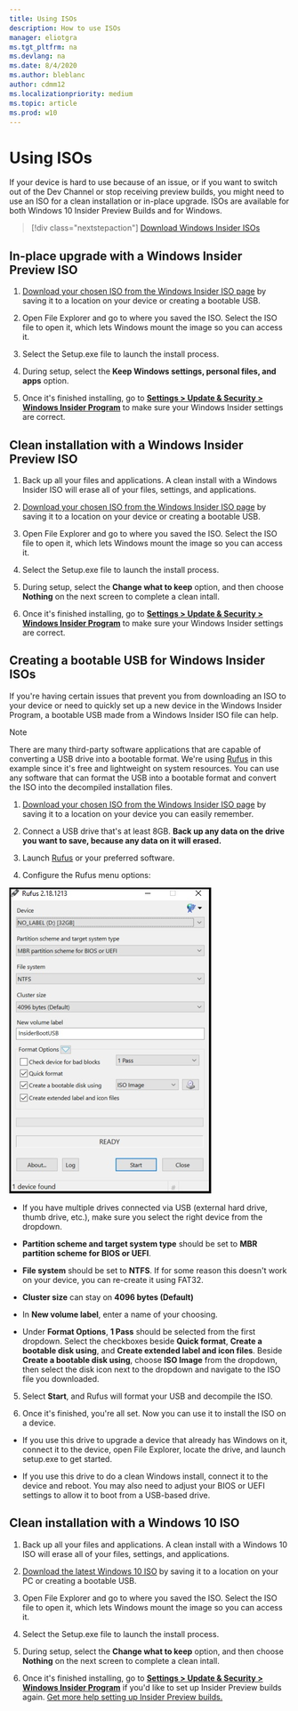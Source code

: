 ```yaml
---
title: Using ISOs
description: How to use ISOs
manager: eliotgra
ms.tgt_pltfrm: na
ms.devlang: na
ms.date: 8/4/2020
ms.author: bleblanc
author: cdmm12
ms.localizationpriority: medium
ms.topic: article
ms.prod: w10
---
```


# Using ISOs

If your device is hard to use because of an issue, or if you want to switch out of the Dev Channel or stop receiving preview builds, you might need to use an ISO for a clean installation or in-place upgrade. ISOs are available for both Windows 10 Insider Preview Builds and for Windows.

> [!div class="nextstepaction"]
> [Download Windows Insider ISOs](https://aka.ms/WIPISO)

## In-place upgrade with a Windows Insider Preview ISO 

1. [Download your chosen ISO from the Windows Insider ISO page](https://aka.ms/WIPISO) by saving it to a location on your device or creating a bootable USB.

2. Open File Explorer and go to where you saved the ISO. Select the ISO file to open it, which lets Windows mount the image so you can access it.

3. Select the Setup.exe file to launch the install process.

4. During setup, select the **Keep Windows settings, personal files, and apps** option.

5. Once it's finished installing, go to **[Settings > Update & Security > Windows Insider Program](https://aka.ms/WIPSettings)** to make sure your Windows Insider settings are correct.

## Clean installation with a Windows Insider Preview ISO 

1. Back up all your files and applications. A clean install with a Windows Insider ISO will erase all of your files, settings, and applications.

2. [Download your chosen ISO from the Windows Insider ISO page](https://aka.ms/WIPISO) by saving it to a location on your device or creating a bootable USB.

3. Open File Explorer and go to where you saved the ISO. Select the ISO file to open it, which lets Windows mount the image so you can access it.

4. Select the Setup.exe file to launch the install process.

5. During setup, select the **Change what to keep** option, and then choose **Nothing** on the next screen to complete a clean intall.

6. Once it's finished installing, go to **[Settings > Update & Security > Windows Insider Program](https://aka.ms/WIPSettings)** to make sure your Windows Insider settings are correct.

## Creating a bootable USB for Windows Insider ISOs

If you're having certain issues that prevent you from downloading an ISO to your device or need to quickly set up a new device in the Windows Insider Program, a bootable USB made from a Windows Insider ISO file can help.

> [!NOTE] 
> There are many third-party software applications that are capable of converting a USB drive into a bootable format. We're using [Rufus](https://rufus.akeo.ie/) in this example since it's free and lightweight on system resources. You can use any software that can format the USB into a bootable format and convert the ISO into the decompiled installation files.

1. [Download your chosen ISO from the Windows Insider ISO page](https://aka.ms/WIPISO) by saving it to a location on your device you can easily remember.

2. Connect a USB drive that's at least 8GB. **Back up any data on the drive you want to save, because any data on it will erased.**

3. Launch [Rufus](https://rufus.akeo.ie/) or your preferred software.

4. Configure the Rufus menu options:

![Rufus menu options](images/Rufus-ISO-options.png)

- If you have multiple drives connected via USB (external hard drive, thumb drive, etc.), make sure you select the right device from the dropdown.

- **Partition scheme and target system type** should be set to **MBR partition scheme for BIOS or UEFI**. 

- **File system** should be set to **NTFS**. If for some reason this doesn't work on your device, you can re-create it using FAT32.

- **Cluster size** can stay on **4096 bytes (Default)**

- In **New volume label**, enter a name of your choosing.

- Under **Format Options**, **1 Pass** should be selected from the first dropdown. Select the checkboxes beside **Quick format**, **Create a bootable disk using**, and **Create extended label and icon files**. Beside **Create a bootable disk using**, choose **ISO Image** from the dropdown, then select the disk icon next to the dropdown and navigate to the ISO file you downloaded.

5. Select **Start**, and Rufus will format your USB and decompile the ISO.

6. Once it's finished, you're all set. Now you can use it to install the ISO on a device.

- If you use this drive to upgrade a device that already has Windows on it, connect it to the device, open File Explorer, locate the drive, and launch setup.exe to get started.

- If you use this drive to do a clean Windows install, connect it to the device and reboot. You may also need to adjust your BIOS or UEFI settings to allow it to boot from a USB-based drive.

## Clean installation with a Windows 10 ISO

1. Back up all your files and applications. A clean install with a Windows 10 ISO will erase all of your files, settings, and applications.

2. [Download the latest Windows 10 ISO](https://www.microsoft.com/software-download/windows10) by saving it to a location on your PC or creating a bootable USB.

3. Open File Explorer and go to where you saved the ISO. Select the ISO file to open it, which lets Windows mount the image so you can access it.

4. Select the Setup.exe file to launch the install process.

5. During setup, select the **Change what to keep** option, and then choose **Nothing** on the next screen to complete a clean intall.

6. Once it's finished installing, go to **[Settings > Update & Security > Windows Insider Program](https://aka.ms/WIPSettings)** if you'd like to set up Insider Preview builds again. [Get more help setting up Insider Preview builds.](https://docs.microsoft.com/windows-insider/at-home/get-started)
